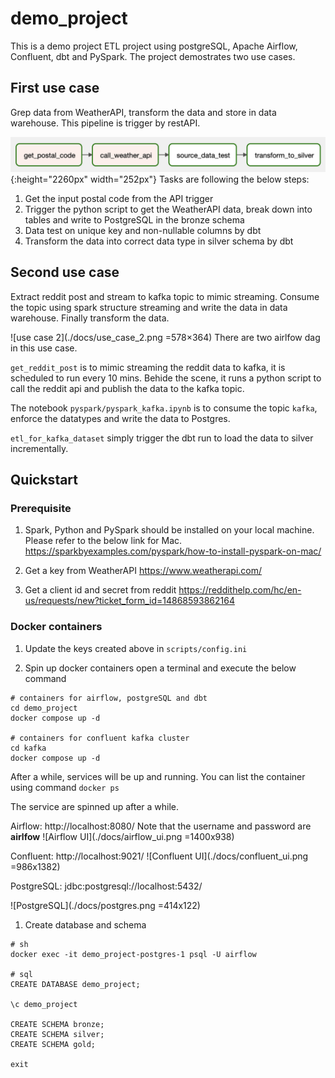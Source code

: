 # demo_project
This is a demo project ETL project using postgreSQL, Apache Airflow, Confluent, dbt and PySpark.
The project demostrates two use cases.


## First use case
Grep data from WeatherAPI, transform the data and store in data warehouse.
This pipeline is trigger by restAPI.

![use case 1](./docs/use_case_1.png){:height="2260px" width="252px"}
Tasks are following the below steps:
1. Get the input postal code from the API trigger
1. Trigger the python script to get the WeatherAPI data, break down into tables and write to PostgreSQL in the bronze schema
1. Data test on unique key and non-nullable columns by dbt
1. Transform the data into correct data type in silver schema by dbt

## Second use case
Extract reddit post and stream to kafka topic to mimic streaming. Consume the topic using spark structure streaming and write the data in data warehouse. Finally transform the data.

![use case 2](./docs/use_case_2.png =578×364)
There are two airlfow dag in this use case.

`get_reddit_post` is to mimic streaming the reddit data to kafka, it is scheduled to run every 10 mins. Behide the scene, it runs a python script to call the reddit api and publish the data to the kafka topic.

The notebook `pyspark/pyspark_kafka.ipynb` is to consume the topic `kafka`, enforce the datatypes and write the data to Postgres.

`etl_for_kafka_dataset` simply trigger the dbt run to load the data to silver incrementally.


## Quickstart

### Prerequisite
1. Spark, Python and PySpark should be installed on your local machine. Please refer to the below link for Mac.
https://sparkbyexamples.com/pyspark/how-to-install-pyspark-on-mac/

1. Get a key from WeatherAPI https://www.weatherapi.com/
1. Get a client id and secret from reddit https://reddithelp.com/hc/en-us/requests/new?ticket_form_id=14868593862164


### Docker containers

1. Update the keys created above in `scripts/config.ini`

1. Spin up docker containers
open a terminal and execute the below command
```
# containers for airflow, postgreSQL and dbt
cd demo_project
docker compose up -d

# containers for confluent kafka cluster
cd kafka
docker compose up -d

```
After a while, services will be up and running.
You can list the container using command `docker ps`

The service are spinned up after a while.

Airflow:    http://localhost:8080/
Note that the username and password are **airlfow**
![Airflow UI](./docs/airflow_ui.png =1400x938)

Confluent:  http://localhost:9021/
![Confluent UI](./docs/confluent_ui.png =986x1382)

PostgreSQL: jdbc:postgresql://localhost:5432/

![PostgreSQL](./docs/postgres.png =414x122)


1. Create database and schema
```
# sh
docker exec -it demo_project-postgres-1 psql -U airflow

# sql
CREATE DATABASE demo_project;

\c demo_project

CREATE SCHEMA bronze;
CREATE SCHEMA silver;
CREATE SCHEMA gold;

exit
```
